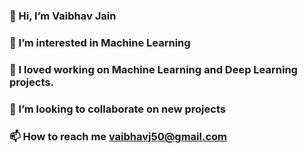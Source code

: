 ### 
### 👋 Hi, I’m Vaibhav Jain
### 👀 I’m interested in Machine Learning
### 🌱 I loved working on Machine Learning and Deep Learning projects.
### 💞️ I’m looking to collaborate on new projects
### 📫 How to reach me vaibhavj50@gmail.com


<!--
**vaibhavj50/vaibhavj50** is a ✨ _special_ ✨ repository because its `README.md` (this file) appears on your GitHub profile.

Here are some ideas to get you started:

###-👋 Hi, I’m Vaibhav Jain
### 👀 I’m interested in Machine Learning
🌱 I loved working on Machine Learning and Deep Learning projects.
💞️ I’m looking to collaborate on new projects
📫 How to reach me vaibhavj50
